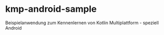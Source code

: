 # kmp-android-sample
Beispielanwendung zum Kennenlernen von Kotlin Multiplattform - speziell Android
